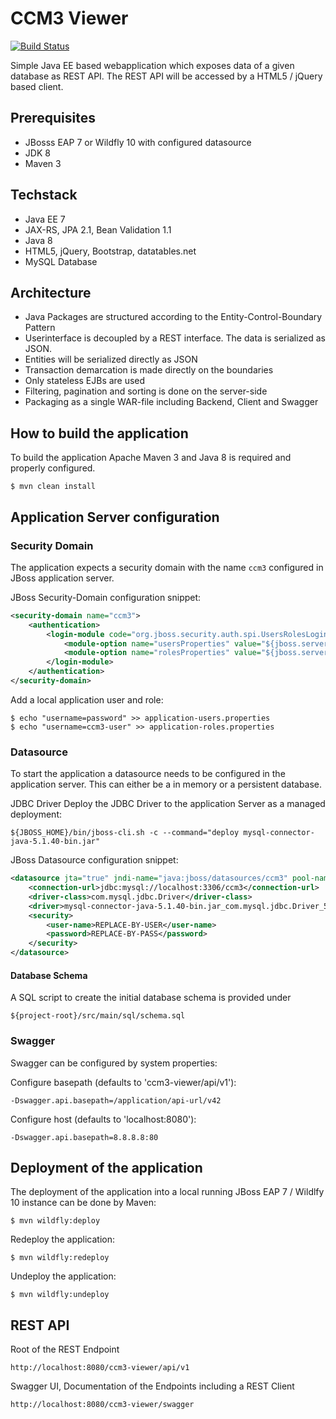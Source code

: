 CCM3 Viewer
===========
[![Build Status](https://travis-ci.org/puzzle/ccm3.svg?branch=master)](https://travis-ci.org/puzzle/ccm3)

Simple Java EE based webapplication which exposes data of a given
database as REST API. The REST API will be accessed by a HTML5 / jQuery
based client.

## Prerequisites
* JBosss EAP 7 or Wildfly 10 with configured datasource
* JDK 8
* Maven 3

## Techstack
* Java EE 7
* JAX-RS, JPA 2.1, Bean Validation 1.1
* Java 8
* HTML5, jQuery, Bootstrap, datatables.net
* MySQL Database

## Architecture
* Java Packages are structured according to the Entity-Control-Boundary Pattern
* Userinterface is decoupled by a REST interface. The data is serialized as JSON.
* Entities will be serialized directly as JSON
* Transaction demarcation is made directly on the boundaries
* Only stateless EJBs are used
* Filtering, pagination and sorting is done on the server-side
* Packaging as a single WAR-file including Backend, Client and Swagger

## How to build the application
To build the application Apache Maven 3 and Java 8 is required and
properly configured.
```
$ mvn clean install
```

## Application Server configuration

### Security Domain
The application expects a security domain with the name `ccm3` configured in JBoss application server.

JBoss Security-Domain configuration snippet:
```xml
<security-domain name="ccm3">
    <authentication>
        <login-module code="org.jboss.security.auth.spi.UsersRolesLoginModule" flag="required">
            <module-option name="usersProperties" value="${jboss.server.config.dir}/application-users.properties"/>
            <module-option name="rolesProperties" value="${jboss.server.config.dir}/application-roles.properties"/>
        </login-module>
    </authentication>
</security-domain>
```

Add a local application user and role:
```
$ echo "username=password" >> application-users.properties
$ echo "username=ccm3-user" >> application-roles.properties
```

### Datasource
To start the application a datasource needs to be configured in the
application server. This can either be a in memory or a persistent
database.
    
JDBC Driver
Deploy the JDBC Driver to the application Server as a managed deployment:
```
${JBOSS_HOME}/bin/jboss-cli.sh -c --command="deploy mysql-connector-java-5.1.40-bin.jar"
```

JBoss Datasource configuration snippet:
```xml
<datasource jta="true" jndi-name="java:jboss/datasources/ccm3" pool-name="ccm3" enabled="true" use-ccm="true" statistics-enabled="false">
    <connection-url>jdbc:mysql://localhost:3306/ccm3</connection-url>
    <driver-class>com.mysql.jdbc.Driver</driver-class>
    <driver>mysql-connector-java-5.1.40-bin.jar_com.mysql.jdbc.Driver_5_1</driver>
    <security>
        <user-name>REPLACE-BY-USER</user-name>
        <password>REPLACE-BY-PASS</password>
    </security>
</datasource>
```

#### Database Schema
A SQL script to create the initial database schema is provided under
```
${project-root}/src/main/sql/schema.sql
```

### Swagger
Swagger can be configured by system properties:

Configure basepath (defaults to 'ccm3-viewer/api/v1'):
```
-Dswagger.api.basepath=/application/api-url/v42
```

Configure host (defaults to 'localhost:8080'):
```
-Dswagger.api.basepath=8.8.8.8:80
```

## Deployment of the application
The deployment of the application into a local running JBoss EAP 7 /
Wildlfy 10 instance can be done by Maven:
```
$ mvn wildfly:deploy
```

Redeploy the application:
```
$ mvn wildfly:redeploy
```

Undeploy the application:
```
$ mvn wildfly:undeploy
```

## REST API
Root of the REST Endpoint
```
http://localhost:8080/ccm3-viewer/api/v1
```

Swagger UI, Documentation of the Endpoints including a REST Client
```
http://localhost:8080/ccm3-viewer/swagger
```
